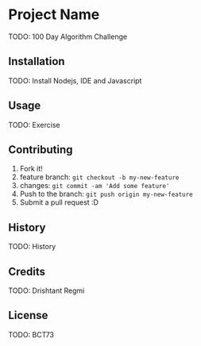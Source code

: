 # Project Name

TODO: 100 Day Algorithm Challenge

## Installation

TODO: Install Nodejs, IDE and Javascript

## Usage

TODO: Exercise

## Contributing

1. Fork it!
2. feature branch: `git checkout -b my-new-feature`
3. changes: `git commit -am 'Add some feature'`
4. Push to the branch: `git push origin my-new-feature`
5. Submit a pull request :D

## History

TODO: History

## Credits

TODO: Drishtant Regmi

## License

TODO: BCT73